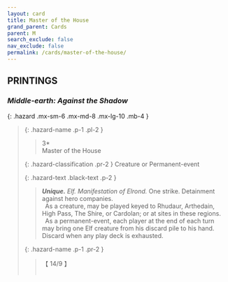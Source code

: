```yaml
---
layout: card
title: Master of the House
grand_parent: Cards
parent: M
search_exclude: false
nav_exclude: false
permalink: /cards/master-of-the-house/
---
```


## PRINTINGS


### _Middle-earth: Against the Shadow_

{: .hazard .mx-sm-6 .mx-md-8 .mx-lg-10 .mb-4 }
> {: .hazard-name .p-1 .pl-2 }
> > <div class="hazard-mp">3*</div>
> > <div class="card-name">Master of the House</div>
>
> {: .hazard-classification .pr-2 }
> Creature or Permanent-event
>
> {: .hazard-text .black-text .p-2 }
> > _**Unique.**_ _Elf._ _Manifestation of Elrond._ One strike. Detainment against hero companies. <br>&ensp;As a creature, may be played keyed to Rhudaur, Arthedain, High Pass, The Shire, or Cardolan; or at sites in these regions. <br>&ensp;As a permanent-event, each player at the end of each turn may bring one Elf creature from his discard pile to his hand. Discard when any play deck is exhausted. 
>
> {: .hazard-name .p-1 .pr-2 }
> > <div class="card-shield">【 14/9 】</div>
> > <div class="card-corruption">&nbsp;</div>
